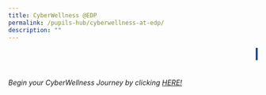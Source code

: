 ```yaml
---
title: CyberWellness @EDP
permalink: /pupils-hub/cyberwellness-at-edp/
description: ""
---
```

  

<marquee> <div style="background-color: #204795; color: #ffffff; font-size: 18px; padding: 2px; text-align: center;">Begin your CyberWellness Journey by clicking</div><br></marquee>

###### Begin your CyberWellness Journey by clicking [HERE!](http://edpcw.weebly.com/)